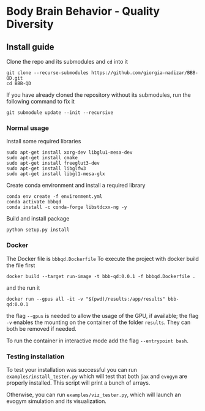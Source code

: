 # Body Brain Behavior - Quality Diversity

## Install guide
Clone the repo and its submodules and `cd` into it
```shell
git clone --recurse-submodules https://github.com/giorgia-nadizar/BBB-QD.git
cd BBB-QD
```
If you have already cloned the repository without its submodules, run the following command to fix it
```shell
git submodule update --init --recursive
```

### Normal usage
Install some required libraries
```shell
sudo apt-get install xorg-dev libglu1-mesa-dev
sudo apt-get install cmake
sudo apt-get install freeglut3-dev
sudo apt-get install libglfw3
sudo apt-get install libgl1-mesa-glx
```
Create conda environment and install a required library
```shell
conda env create -f environment.yml
conda activate bbbqd
conda install -c conda-forge libstdcxx-ng -y
```
Build and install package
```shell
python setup.py install
```

### Docker
The Docker file is `bbbqd.Dockerfile`
To execute the project with docker build the file first
```shell
docker build --target run-image -t bbb-qd:0.0.1 -f bbbqd.Dockerfile .
```
and the run it 
```shell
docker run --gpus all -it -v "$(pwd)/results:/app/results" bbb-qd:0.0.1
```
the flag `--gpus` is needed to allow the usage of the GPU, if available; the flag `-v` enables the mounting on the
container of the folder `results`.
They can both be removed if needed.

To run the container in interactive mode add the flag `--entrypoint bash`.


### Testing installation
To test your installation was successful you can run `examples/install_tester.py` which will test that both `jax` and
`evogym` are properly installed. This script will print a bunch of arrays.

Otherwise, you can run `examples/viz_tester.py`, which will launch an evogym simulation and its visualization.

